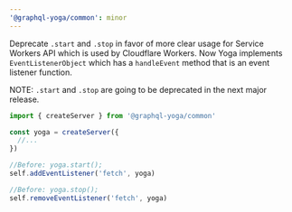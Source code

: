```yaml
---
'@graphql-yoga/common': minor
---
```


Deprecate `.start` and `.stop` in favor of more clear usage for Service Workers API which is used by Cloudflare Workers.
Now Yoga implements `EventListenerObject` which has a `handleEvent` method that is an event listener function.

NOTE: `.start` and `.stop` are going to be deprecated in the next major release.

```ts
import { createServer } from '@graphql-yoga/common'

const yoga = createServer({
  //...
})

//Before: yoga.start();
self.addEventListener('fetch', yoga)

//Before: yoga.stop();
self.removeEventListener('fetch', yoga)
```
